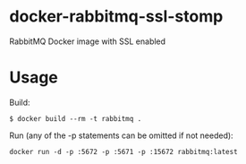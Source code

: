 docker-rabbitmq-ssl-stomp
=========================

RabbitMQ Docker image with SSL enabled

# Usage

Build:

```
$ docker build --rm -t rabbitmq .
```

Run (any of the -p statements can be omitted if not needed):

```
docker run -d -p :5672 -p :5671 -p :15672 rabbitmq:latest
```
